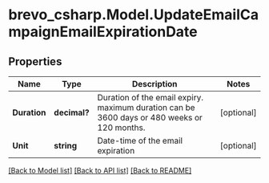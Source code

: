 # brevo_csharp.Model.UpdateEmailCampaignEmailExpirationDate
## Properties

Name | Type | Description | Notes
------------ | ------------- | ------------- | -------------
**Duration** | **decimal?** | Duration of the email expiry. maximum duration can be 3600 days or 480 weeks or 120 months. | [optional] 
**Unit** | **string** | Date-time of the email expiration | [optional] 

[[Back to Model list]](../README.md#documentation-for-models) [[Back to API list]](../README.md#documentation-for-api-endpoints) [[Back to README]](../README.md)

